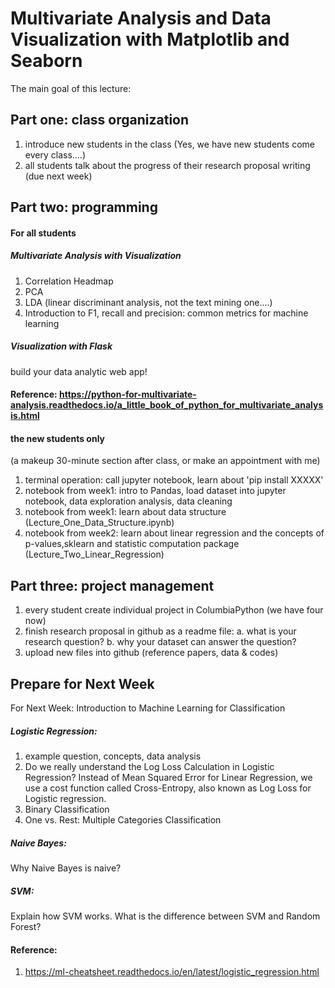# Multivariate Analysis and Data Visualization with Matplotlib and Seaborn

The main goal of this lecture:

## Part one: class organization
1. introduce new students in the class (Yes, we have new students come every class....)
2. all students talk about the progress of their research proposal writing (due next week)

## Part two: programming

#### For all students

##### Multivariate Analysis with Visualization
1. Correlation Headmap
2. PCA
3. LDA (linear discriminant analysis, not the text mining one....)
4. Introduction to F1, recall and precision: common metrics for machine learning

##### Visualization with Flask
build your data analytic web app!

#### Reference: https://python-for-multivariate-analysis.readthedocs.io/a_little_book_of_python_for_multivariate_analysis.html

#### the new students only 
(a makeup 30-minute section after class, or make an appointment with me)

1. terminal operation: call jupyter notebook, learn about 'pip install XXXXX'
2. notebook from week1: intro to Pandas, load dataset into jupyter notebook, data exploration analysis, data cleaning
3. notebook from week1: learn about data structure (Lecture_One_Data_Structure.ipynb)
4. notebook from week2: learn about linear regression and the concepts of p-values,sklearn and statistic computation package (Lecture_Two_Linear_Regression)

## Part three: project management
 
1. every student create individual project in ColumbiaPython (we have four now)
2. finish research proposal in github as a readme file: a. what is your research question? b. why your dataset can answer the question?
3. upload new files into github (reference papers, data & codes)


## Prepare for Next Week
For Next Week: Introduction to Machine Learning for Classification

##### Logistic Regression: 
1. example question, concepts, data analysis
2. Do we really understand the Log Loss Calculation in Logistic Regression? Instead of Mean Squared Error for Linear Regression, we use a cost function called Cross-Entropy, also known as Log Loss for Logistic regression.
3. Binary Classification
4. One vs. Rest: Multiple Categories Classification

##### Naive Bayes:
Why Naive Bayes is naive?

##### SVM: 
Explain how SVM works.
What is the difference between SVM and Random Forest?


#### Reference: 
1. https://ml-cheatsheet.readthedocs.io/en/latest/logistic_regression.html
